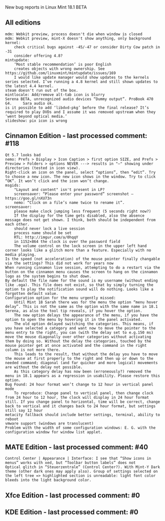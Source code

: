 New bug reports in Linux Mint 18.1 BETA

All editions
------------
    mdm: Webkit preview, process doesn't die when window is closed
    mdm: Webkit preview, mint-X doesn't show anything, only background
    kernel:
        check critical bugs against -45/-47 or consider Dirty Cow patch in -31
        consider offering 4.8?
    mintupdate:
        ‘Most stable recommendation’ is poor English
        creates objects with wrong ownership. See https://github.com/linuxmint/mintupdate/issues/169
        I would like update manager would show updates to the kernels series selected. I’ve running a 4.8 kernel and still shown updates to the latest 4.4 kernel.
    steam doesn't run out of the box.
    mintlocale: Add/remove alt-tab icon is blurry
    Serena BETA, unrecognized audio devices “Dummy output”. ProBook 470 G4.     Sara audio ok.
    is it possible to add ‘libdvd-pkg’ before the final release? It’s required to play DVDs and I assume it was removed upstream when they ‘went beyond optical media.’
    slideshow: pix icon is wrong

Cinnamon Edition - last processed comment: #118
-----------------------------------------------
    Qt 5.7 looks bad
    nemo: Prefs > Display > Icon Caption > first option SIZE, and Prefs > Preview > Folders > options NEVER ---> results in "–" showing under directories (tested in icon view).
    Right-click an icon on the panel, select “options”, then “edit”. Try to choose a new icon. The new icon shows in the window. Try to click “OK”. It won’t click and the icon won’t change.
    msgids:
        "Layout and content" isn't present in LP?
        screensaver: “Please enter your password” screenshot – https://goo.gl/nXU73n
        nemo: “Click on a file’s name twice to rename it”.
    screensaver:
        please make clock jumping less frequent (5 seconds right now?)
        If the display for the time gets disabled, also the absence message does not get shown. I think, both should be independent from each other.
        should never lock a live session
        process name should be set
        RTL: http://imgur.com/a/0hqqY
        in 1152×864 the clock is over the password field
        The volume control on the lock screen in the upper left hand corner looks like a glitch more than a feature. Especially with no media playing.
    Is the speed (not acceleration) of the mouse pointer finally changable via the settings? This did not work for years now
    When running cinnamon live session, attempting to do a restart via the button on the cinnamon menu causes the screen to hang on the cinnamon logo as the system begins to shut down.
    By default the file name for the sound is my username (without ending like .oga). This file does not exist, so that by simply turning the option to play the notification sound will do nothing. Looks like a forgotten default value.
    Configuration option for the menu urgently missed:
        Until Mint 18 Sarah there was for the menu the option “menu hover delay”. This is not the same as the option with the same name in 18.1 Serena, as also the tool tip reveals, if you hover the option.
        The new option delays the appearance of the menu, if you have the option to open the menu by hovering it in the panel activated.
        The old option delayed switching the categories. This means, if you have selected a category and want now to move the pointer to the menu entry to the right, you can (with the delay set to e.g.150 ms) move the mouse diagonally over other categories without activating them by doing so. Without the delay the categories, touched by the mouse pointer get at once activated and the command in the right column is not more there.
        This leads to the result, that without the delay you have to move the mouse at first properly to the right and then up or down to the needed command; diagonal (and far quicker and more logical) movements are without the delay not possible.
        As this category delay has now been (erroneously?) removed the menu in 18.1 appears as a regression in usability. Please restore this option.
    Bug Found: 24 hour format won’t change to 12 hour in vertical panel mode
        To reproduce: Change panel to vertical panel, then change clock from 24 hour to 12 hour, the clock will display in 24 hour format still. If you change panel to horizontal, time will be correct, change back to vertical and it changes back to 24 hour format, but settings still say 12 hour
    metacity fallback should include better settings, terminal, ability to reboot
    vmware support (windows are translucent)
    Problem with the width of some configuration windows: E. G. with the configuration window for window list applet.

MATE Edition - last processed comment: #40
------------------------------------------
    Control Center | Appearance | Interface: I see that “Show icons in menus” works with xed, but “Toolbar button labels” does not
    Optical glitch in “Steuerzentrale” (Control Center?). With Mint-Y Dark theme (other dark ones may apply also). Group of settings selected on the left tree => highlighted section is unreadable: light font color bleeds into the light background color.

Xfce Edition - last processed comment: #0
-------------------------------------------

KDE Edition - last processed comment: #0
-----------------------------------------

